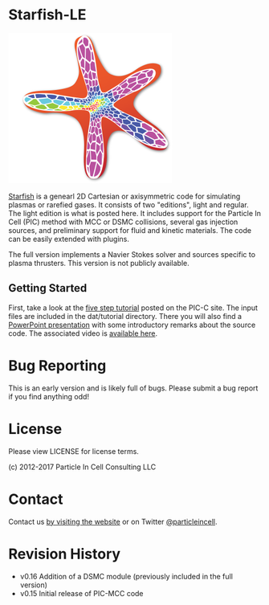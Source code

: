 # Starfish-LE

![Starfish logo](starfish.png)

[Starfish](https://www.particleincell.com/starfish) is a genearl 2D Cartesian or axisymmetric code for simulating plasmas or rarefied gases. 
It consists of two "editions", light and regular. The light edition is what is posted here.
It includes support for the Particle In Cell (PIC) method with MCC or DSMC collisions,
several gas injection sources, and preliminary support for fluid and kinetic materials. The
code can be easily extended with plugins. 

The full version implements a
Navier Stokes solver and sources specific to plasma thrusters. This version is not publicly available.


## Getting Started
First, take a look at the
[five step tutorial](https://www.particleincell.com/2012/starfish-tutorial-part1/) posted on the PIC-C site.
The input files are included in the dat/tutorial directory. There you will also find
a [PowerPoint presentation](dat/tutorial/starfish-code-overview.pdf) with some introductory remarks about the source code. The associated video is [available here](https://www.youtube.com/watch?v=IDFeT_X-IsU).

# Bug Reporting
This is an early version and is likely full of bugs. Please submit a bug report if you find anything odd!

# License
Please view LICENSE for license terms. 

(c) 2012-2017 Particle In Cell Consulting LLC

# Contact
Contact us [by visiting the website](https://www.particleincell.com/contact/) 
or on Twitter [@particleincell](https://twitter.com/particleincell).

# Revision History
- v0.16 Addition of a DSMC module (previously included in the full version)
- v0.15 Initial release of PIC-MCC code

